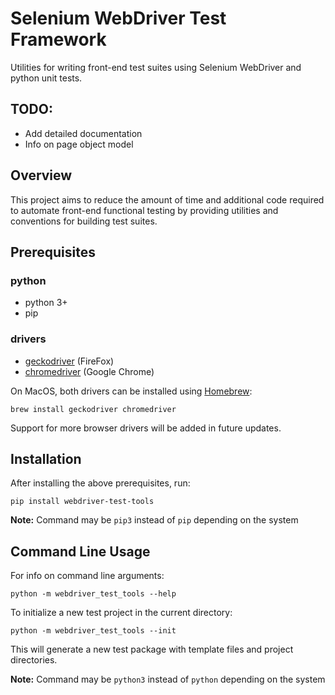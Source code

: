 # Selenium WebDriver Test Framework

Utilities for writing front-end test suites using Selenium WebDriver and python unit tests.

## TODO:

* Add detailed documentation
* Info on page object model

## Overview

This project aims to reduce the amount of time and additional code required to automate front-end functional testing by providing utilities and conventions for building test suites.

## Prerequisites

### python

* python 3+
* pip

### drivers

* [geckodriver](https://github.com/mozilla/geckodriver/releases) (FireFox)
* [chromedriver](https://sites.google.com/a/chromium.org/chromedriver/downloads) (Google Chrome)

On MacOS, both drivers can be installed using [Homebrew](https://brew.sh/):

```
brew install geckodriver chromedriver
```

Support for more browser drivers will be added in future updates.

## Installation

After installing the above prerequisites, run:

```
pip install webdriver-test-tools
```

**Note:** Command may be `pip3` instead of `pip` depending on the system

## Command Line Usage

For info on command line arguments:

```
python -m webdriver_test_tools --help
```

To initialize a new test project in the current directory:

```
python -m webdriver_test_tools --init
```

This will generate a new test package with template files and project directories.


**Note:** Command may be `python3` instead of `python` depending on the system





